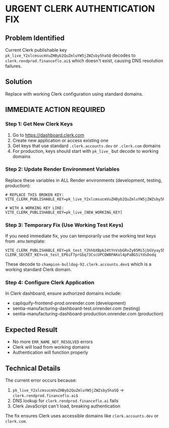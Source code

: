 # URGENT CLERK AUTHENTICATION FIX

## Problem Identified

Current Clerk publishable key `pk_live_Y2xlcmsucmVuZHByb2QuZmluYW5jZWZsby5haSQ` decodes to `clerk.rendprod.financeflo.ai$` which doesn't exist, causing DNS resolution failures.

## Solution

Replace with working Clerk configuration using standard domains.

## IMMEDIATE ACTION REQUIRED

### Step 1: Get New Clerk Keys

1. Go to https://dashboard.clerk.com
2. Create new application or access existing one
3. Get keys that use standard `.clerk.accounts.dev` or `.clerk.com` domains
4. For production, keys should start with `pk_live_` but decode to working domains

### Step 2: Update Render Environment Variables

Replace these variables in ALL Render environments (development, testing, production):

```env
# REPLACE THIS BROKEN KEY:
VITE_CLERK_PUBLISHABLE_KEY=pk_live_Y2xlcmsucmVuZHByb2QuZmluYW5jZWZsby5haSQ

# WITH A WORKING KEY LIKE:
VITE_CLERK_PUBLISHABLE_KEY=pk_live_[NEW_WORKING_KEY]
```

### Step 3: Temporary Fix (Use Working Test Keys)

If you need immediate fix, you can temporarily use the working test keys from .env.template:

```env
VITE_CLERK_PUBLISHABLE_KEY=pk_test_Y2hhbXBpb24tYnVsbGRvZy05Mi5jbGVyay5hY2NvdW50cy5kZXYk
CLERK_SECRET_KEY=sk_test_EP6iF7prGbq73CscUPCOW8PAKol4pPaBG5iYdsDodq
```

These decode to `champion-bulldog-92.clerk.accounts.dev$` which is a working standard Clerk domain.

### Step 4: Configure Clerk Application

In Clerk dashboard, ensure authorized domains include:

- capliquify-frontend-prod.onrender.com (development)
- sentia-manufacturing-dashboard-test.onrender.com (testing)
- sentia-manufacturing-dashboard-production.onrender.com (production)

## Expected Result

- No more `ERR_NAME_NOT_RESOLVED` errors
- Clerk will load from working domains
- Authentication will function properly

## Technical Details

The current error occurs because:

1. `pk_live_Y2xlcmsucmVuZHByb2QuZmluYW5jZWZsby5haSQ` → `clerk.rendprod.financeflo.ai$`
2. DNS lookup for `clerk.rendprod.financeflo.ai` fails
3. Clerk JavaScript can't load, breaking authentication

The fix ensures Clerk uses accessible domains like `clerk.accounts.dev` or `clerk.com`.
